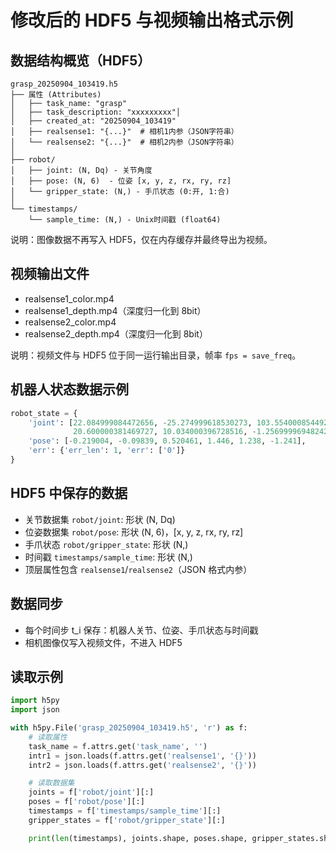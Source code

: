# 修改后的 HDF5 与视频输出格式示例

## 数据结构概览（HDF5）

```
grasp_20250904_103419.h5
├── 属性 (Attributes)
│   ├── task_name: "grasp"
│   ├── task_description: "xxxxxxxxx"│  
│   ├── created_at: "20250904_103419"
│   ├── realsense1: "{...}"  # 相机1内参（JSON字符串）
│   └── realsense2: "{...}"  # 相机2内参（JSON字符串）
│
├── robot/
│   ├── joint: (N, Dq) - 关节角度
│   ├── pose: (N, 6)  - 位姿 [x, y, z, rx, ry, rz]
│   └── gripper_state: (N,) - 手爪状态 (0:开, 1:合)
│
└── timestamps/
    └── sample_time: (N,) - Unix时间戳 (float64)
```

说明：图像数据不再写入 HDF5，仅在内存缓存并最终导出为视频。

## 视频输出文件

- realsense1_color.mp4
- realsense1_depth.mp4（深度归一化到 8bit）
- realsense2_color.mp4
- realsense2_depth.mp4（深度归一化到 8bit）

说明：视频文件与 HDF5 位于同一运行输出目录，帧率 `fps = save_freq`。

## 机器人状态数据示例

```python
robot_state = {
    'joint': [22.084999084472656, -25.274999618530273, 103.55400085449219,
              20.600000381469727, 10.034000396728516, -1.2569999694824219],
    'pose': [-0.219004, -0.09839, 0.520461, 1.446, 1.238, -1.241],
    'err': {'err_len': 1, 'err': ['0']}
}
```

## HDF5 中保存的数据

- 关节数据集 `robot/joint`: 形状 (N, Dq)
- 位姿数据集 `robot/pose`: 形状 (N, 6)，[x, y, z, rx, ry, rz]
- 手爪状态 `robot/gripper_state`: 形状 (N,)
- 时间戳 `timestamps/sample_time`: 形状 (N,)
- 顶层属性包含 `realsense1`/`realsense2`（JSON 格式内参）

## 数据同步

- 每个时间步 t_i 保存：机器人关节、位姿、手爪状态与时间戳
- 相机图像仅写入视频文件，不进入 HDF5

## 读取示例

```python
import h5py
import json

with h5py.File('grasp_20250904_103419.h5', 'r') as f:
    # 读取属性
    task_name = f.attrs.get('task_name', '')
    intr1 = json.loads(f.attrs.get('realsense1', '{}'))
    intr2 = json.loads(f.attrs.get('realsense2', '{}'))

    # 读取数据集
    joints = f['robot/joint'][:]
    poses = f['robot/pose'][:]
    timestamps = f['timestamps/sample_time'][:]
    gripper_states = f['robot/gripper_state'][:]

    print(len(timestamps), joints.shape, poses.shape, gripper_states.shape)
```
